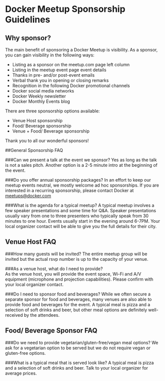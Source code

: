 # Docker Meetup Sponsorship Guidelines

## Why sponsor? 

The main benefit of sponsoring a Docker Meetup is visibility. As a sponsor, you can gain visibility in the following ways:
- Listing as a sponsor on the meetup.com page left column
- Listing in the meetup event page event details
- Thanks in pre- and/or post-event emails 
- Verbal thank you in opening or closing remarks 
- Recognition in the following Docker promotional channels 
- Docker social media networks 
- Docker Weekly newsletter
- Docker Monthly Events blog
		
There are three sponsorship options available:
- Venue Host sponsorship
- Food/ Beverage sponsorship
- Venue + Food/ Beverage sponsorship

Thank you to all our wonderful sponsors! 

##General Sponsorship FAQ

###Can we present a talk at the event we sponsor?
Yes as long as the talk is not a sales pitch. Another option is a 2-5 minute intro at the beginning of the event. 

###Do you offer annual sponsorship packages? 
In an effort to keep our meetup events neutral, we mostly welcome ad hoc sponsorships. If you are interested in a recurring sponsorship, please contact Docker at meetups@docker.com 
						
###What is the agenda for a typical meetup?
A typical meetup involves a few speaker presentations and some time for Q&A. Speaker presentations usually vary from one to three presenters who typically speak from 30 minutes to one hour. Events usually start in the evening around 6-7PM. Your local organizer contact will be able to give you the full details for their city. 


## Venue Host FAQ

###How many guests will be invited? 
The entire meetup group will be invited but the actual rsvp number is up to the capacity of your venue. 

###As a venue host, what do I need to provide?				
As the venue host, you will provide the event space, Wi-Fi and A/V equipment (microphone and projection capabilities). Please confirm with your local organizer contact. 

###Do I need to sponsor food and beverages?
While we often secure a separate sponsor for food and beverages, many venues are also able to provide food and beverages for the event. A typical meal is pizza and a selection of soft drinks and beer, but other meal options are definitely well-received by the attendees.

## Food/ Beverage Sponsor FAQ			
 		 	 	 				
###Do we need to provide vegetarian/gluten-free/vegan meal options? 
We ask for a vegetarian option to be served but we do not require vegan or gluten-­free options.

###What is a typical meal that is served look like? 
A typical meal is pizza and a selection of soft drinks and beer. Talk to your local organizer for average prices. 
